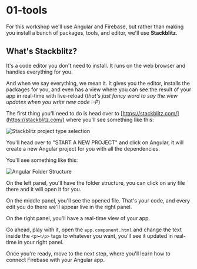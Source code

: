 # 01-tools

For this workshop we'll use Angular and Firebase, but rather than making you install a bunch of packages, tools, and editor, we'll use **Stackblitz**.

## What's Stackblitz?

It's a code editor you don't need to install. It runs on the web browser and handles everything for you.

And when we say everything, we mean it. It gives you the editor, installs the packages for you, and even has a view where you can see the result of your app in real-time with live-reload \(_that's just fancy word to say the view updates when you write new code :-P_\)

The first thing you'll need to do is head over to [https://stackblitz.com/](https://stackblitz.com/) where you'll see something like this:

![Stackblitz project type selection](https://github.com/javebratt/ngcolombia-workshop/tree/a76186ccae7928dc593b2d79e797a85a00c6940a/.gitbook/assets/stackblitz-create.png)

You'll head over to "START A NEW PROJECT" and click on Angular, it will create a new Angular project for you with all the dependencies.

You'll see something like this:

![Angular Folder Structure](https://github.com/javebratt/ngcolombia-workshop/tree/a76186ccae7928dc593b2d79e797a85a00c6940a/.gitbook/assets/stackblitz-angular-folder.png)

On the left panel, you'll have the folder structure, you can click on any file there and it will open it for you.

On the middle panel, you'll see the opened file. That's your code, and every edit you do there we'll appear live in the right panel.

On the right panel, you'll have a real-time view of your app.

Go ahead, play with it, open the `app.component.html` and change the text inside the `<p></p>` tags to whatever you want, you'll see it updated in real-time in your right panel.

Once you're ready, move to the next step, where you'll learn how to connect Firebase with your Angular app.


